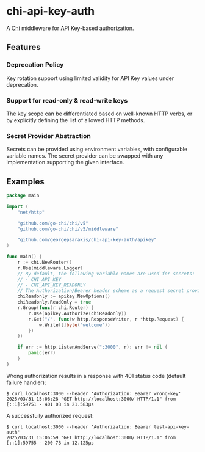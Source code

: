 # chi-api-key-auth

A [Chi](https://github.com/go-chi/chi) middleware for API Key-based authorization.

## Features

### Deprecation Policy

Key rotation support using limited validity for API Key values under deprecation.

### Support for read-only & read-write keys

The key scope can be differentiated based on well-known HTTP verbs,
or by explicitly defining the list of allowed HTTP methods.

### Secret Provider Abstraction

Secrets can be provided using environment variables, with configurable variable names.
The secret provider can be swapped with any implementation supporting the given interface.

## Examples

```go
package main

import (
	"net/http"

	"github.com/go-chi/chi/v5"
	"github.com/go-chi/chi/v5/middleware"

	"github.com/georgepsarakis/chi-api-key-auth/apikey"
)

func main() {
	r := chi.NewRouter()
	r.Use(middleware.Logger)
	// By default, the following variable names are used for secrets:
	// - CHI_API_KEY
	// - CHI_API_KEY_READONLY
	// The Authorization/Bearer header scheme as a request secret provider.
	chiReadonly := apikey.NewOptions()
	chiReadonly.ReadOnly = true
	r.Group(func(r chi.Router) {
		r.Use(apikey.Authorize(chiReadonly))
		r.Get("/", func(w http.ResponseWriter, r *http.Request) {
			w.Write([]byte("welcome"))
		})
	})

	if err := http.ListenAndServe(":3000", r); err != nil {
		panic(err)
	}
}
```

Wrong authorization results in a response with 401 status code (default failure handler):

```
$ curl localhost:3000 --header 'Authorization: Bearer wrong-key'
2025/03/31 15:06:28 "GET http://localhost:3000/ HTTP/1.1" from [::1]:59751 - 401 0B in 21.583µs
```

A successfully authorized request:

```
$ curl localhost:3000 --header 'Authorization: Bearer test-api-key-auth'
2025/03/31 15:06:59 "GET http://localhost:3000/ HTTP/1.1" from [::1]:59755 - 200 7B in 12.125µs
```
